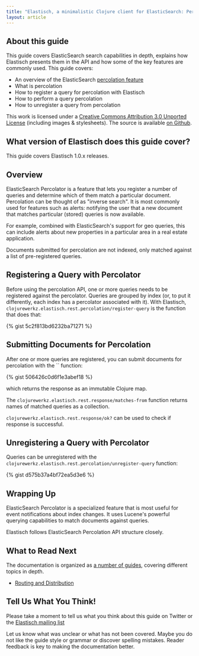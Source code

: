 ```yaml
---
title: "Elastisch, a minimalistic Clojure client for ElasticSearch: Percolation"
layout: article
---
```


## About this guide

This guide covers ElasticSearch search capabilities in depth, explains how Elastisch presents them in the API and how some of the key features are commonly used. This guide covers:

 * An overview of the ElasticSearch [percolation feature](http://www.elasticsearch.org/guide/reference/api/percolate.html)
 * What is percolation
 * How to register a query for percolation with Elastisch
 * How to perform a query percolation
 * How to unregister a query from percolation

This work is licensed under a <a rel="license" href="http://creativecommons.org/licenses/by/3.0/">Creative Commons Attribution 3.0 Unported License</a> (including images & stylesheets). The source is available [on Github](https://github.com/clojurewerkz/elastisch.docs).



## What version of Elastisch does this guide cover?

This guide covers Elastisch 1.0.x releases.



## Overview

ElasticSearch Percolator is a feature that lets you register a number of queries and determine which of them match a particular document. Percolation can be thought of
as "inverse search". It is most commonly used for features such as alerts: notifying the user that a new document that matches particular (stored)
queries is now available.

For example, combined with ElasticSearch's support for geo queries, this can include alerts about new properties in a particular area
in a real estate application.

Documents submitted for percolation are not indexed, only matched against a list of pre-registered queries.


## Registering a Query with Percolator

Before using the percolation API, one or more queries needs to be registered against the percolator. Queries are grouped by index
(or, to put it differently, each index has a percolator associated with it). With Elastisch, `clojurewerkz.elastisch.rest.percolation/register-query`
is the function that does that:

{% gist 5c2f813bd6232ba71271 %}


## Submitting Documents for Percolation

After one or more queries are registered, you can submit documents for percolation with the `` function:

{% gist 506426c0d6f1e3abef18 %}

which returns the response as an immutable Clojure map.

The `clojurewerkz.elastisch.rest.response/matches-from` function returns names of matched queries
as a collection.

`clojurewerkz.elastisch.rest.response/ok?` can be used to check if response is successful.


## Unregistering a Query with Percolator

Queries can be unregistered with the `clojurewerkz.elastisch.rest.percolation/unregister-query` function:

{% gist d575b37a4bf72ea5d3e6 %}


## Wrapping Up

ElasticSearch Percolator is a specialized feature that is most useful for event notifications about index changes. It uses Lucene's powerful querying capabilities
to match documents against queries.

Elastisch follows ElasticSearch Percolation API structure closely.


## What to Read Next

The documentation is organized as [a number of guides](/articles/guides.html), covering different topics in depth.

 * [Routing and Distribution](/articles/distribution.html)


## Tell Us What You Think!

Please take a moment to tell us what you think about this guide on Twitter or the [Elastisch mailing list](https://groups.google.com/forum/#!forum/clojure-elasticsearch)

Let us know what was unclear or what has not been covered. Maybe you do not like the guide style or grammar or discover spelling mistakes. Reader feedback is key to making the
documentation better.
